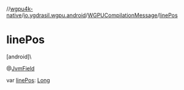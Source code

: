 //[wgpu4k-native](../../../index.md)/[io.ygdrasil.wgpu.android](../index.md)/[WGPUCompilationMessage](index.md)/[linePos](line-pos.md)

# linePos

[android]\

@[JvmField](https://kotlinlang.org/api/core/kotlin-stdlib/kotlin.jvm/-jvm-field/index.html)

var [linePos](line-pos.md): [Long](https://kotlinlang.org/api/core/kotlin-stdlib/kotlin/-long/index.html)